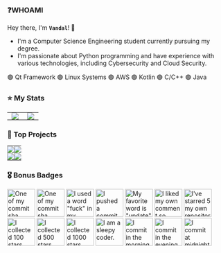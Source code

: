 ### ❓WHOAMI
Hey there, I'm **`Vandal`**! 👋

- I'm a Computer Science Engineering student currently pursuing my degree.
- I'm passionate about Python programming and have experience with various technologies, including Cybersecurity and Cloud Security.

🟢 Qt Framework 🟢 Linux Systems 🟢 AWS 🟢 Kotlin 🟢 C/C++ 🟢 Java

### ⭐ My Stats
<div align="center">
  <table style="border-collapse: collapse;">
    <tr>
      <td style="padding: 0 10px;">
        <img src="https://github-readme-stats.vercel.app/api?username=VandalByte&show_icons=true&theme=chartreuse-dark&hide_border=true" />
      </td>
      <td style="padding: 0 10px;">
        <img src="https://github-readme-streak-stats.herokuapp.com/?user=VandalByte&theme=chartreuse-dark&hide_border=true" />
      </td>
    </tr>
  </table>
</div>


### 📗 Top Projects
<div align="center">
  <table style="border-collapse: collapse;">
    <tr>
      <td style="padding: 0; margin: 0;">
        <a href="https://github.com/VandalByte/dedsec-grub2-theme">
          <img src="https://github-readme-stats.vercel.app/api/pin/?username=VandalByte&repo=dedsec-grub2-theme&show_icons=true&theme=chartreuse-dark&hide_border=true" />
        </a>
      </td>
      <td style="padding: 0; margin: 0;">
        <a href="https://github.com/VandalByte/darkmatter-grub2-theme">
          <img src="https://github-readme-stats.vercel.app/api/pin/?username=VandalByte&repo=darkmatter-grub2-theme&show_icons=true&theme=chartreuse-dark&hide_border=true" />
        </a>
      </td>
    </tr>
    <tr>
      <td style="padding: 0; margin: 0;">
        <a href="https://github.com/VandalByte/grub-tweaks">
          <img src="https://github-readme-stats.vercel.app/api/pin/?username=VandalByte&repo=grub-tweaks&show_icons=true&theme=chartreuse-dark&hide_border=true" />
        </a>
      </td>
      <td style="padding: 0; margin: 0;">
        <a href="https://github.com/VandalByte/kality">
          <img src="https://github-readme-stats.vercel.app/api/pin/?username=VandalByte&repo=kality&show_icons=true&theme=chartreuse-dark&hide_border=true" />
        </a>
      </td>
    </tr>
  </table>
</div>


### 🎖️ Bonus Badges
<!-- my-badges start -->
<a href="my-badges/a-commit.md"><img src="https://my-badges.github.io/my-badges/a-commit.png" alt="One of my commit sha starts with &quot;a&quot;." title="One of my commit sha starts with &quot;a&quot;." width="64"></a>
<a href="my-badges/ab-commit.md"><img src="https://my-badges.github.io/my-badges/ab-commit.png" alt="One of my commit sha starts with &quot;ab&quot;." title="One of my commit sha starts with &quot;ab&quot;." width="64"></a>
<a href="my-badges/bad-words.md"><img src="https://my-badges.github.io/my-badges/bad-words.png" alt="I used a word &quot;fuck&quot; in my commit message." title="I used a word &quot;fuck&quot; in my commit message." width="64"></a>
<a href="my-badges/dead-commit.md"><img src="https://my-badges.github.io/my-badges/dead-commit.png" alt="I pushed a commit with &quot;dead&quot; once." title="I pushed a commit with &quot;dead&quot; once." width="64"></a>
<a href="my-badges/favorite-word.md"><img src="https://my-badges.github.io/my-badges/favorite-word.png" alt="My favorite word is &quot;update&quot;." title="My favorite word is &quot;update&quot;." width="64"></a>
<a href="my-badges/self-upvote.md"><img src="https://my-badges.github.io/my-badges/self-upvote.png" alt="I liked my own comment so much that I upvoted it." title="I liked my own comment so much that I upvoted it." width="64"></a>
<a href="my-badges/self-star.md"><img src="https://my-badges.github.io/my-badges/self-star.png" alt="I&apos;ve starred 5 my own repositories." title="I&apos;ve starred 5 my own repositories." width="64"></a>
<a href="my-badges/stars-100.md"><img src="https://my-badges.github.io/my-badges/stars-100.png" alt="I collected 100 stars." title="I collected 100 stars." width="64"></a>
<a href="my-badges/stars-500.md"><img src="https://my-badges.github.io/my-badges/stars-500.png" alt="I collected 500 stars." title="I collected 500 stars." width="64"></a>
<a href="my-badges/stars-1000.md"><img src="https://my-badges.github.io/my-badges/stars-1000.png" alt="I collected 1000 stars." title="I collected 1000 stars." width="64"></a>
<a href="my-badges/sleepy-coder.md"><img src="https://my-badges.github.io/my-badges/sleepy-coder.png" alt="I am a sleepy coder." title="I am a sleepy coder." width="64"></a>
<a href="my-badges/morning-commits.md"><img src="https://my-badges.github.io/my-badges/morning-commits.png" alt="I commit in the morning." title="I commit in the morning." width="64"></a>
<a href="my-badges/evening-commits.md"><img src="https://my-badges.github.io/my-badges/evening-commits.png" alt="I commit in the evening." title="I commit in the evening." width="64"></a>
<a href="my-badges/midnight-commits.md"><img src="https://my-badges.github.io/my-badges/midnight-commits.png" alt="I commit at midnight." title="I commit at midnight." width="64"></a>
<!-- my-badges end -->
